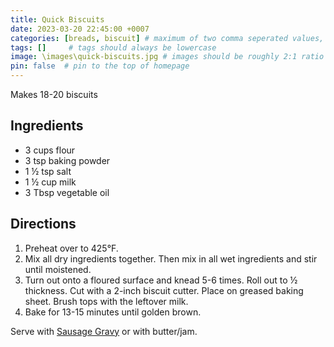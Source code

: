 ```yaml
---
title: Quick Biscuits
date: 2023-03-20 22:45:00 +0007 
categories: [breads, biscuit] # maximum of two comma seperated values, recipes are organized in folders based on the category
tags: []     # tags should always be lowercase
image: \images\quick-biscuits.jpg # images should be roughly 2:1 ratio
pin: false  # pin to the top of homepage
---
```


Makes 18-20 biscuits

## Ingredients

* 3 cups flour
* 3 tsp baking powder
* 1 &frac12; tsp salt
* 1 &frac12; cup milk
* 3 Tbsp vegetable oil


## Directions

1. Preheat over to 425&deg;F. 
2. Mix all dry ingredients together. Then mix in all wet ingredients and stir until moistened.
3. Turn out onto a floured surface and knead 5-6 times. Roll out to &frac12; thickness. Cut with a 2-inch biscuit cutter. Place on greased baking sheet. Brush tops with the leftover milk.
4. Bake for 13-15 minutes until golden brown.

Serve with [Sausage Gravy](/recipes/sausage-gravy/) or with butter/jam.



